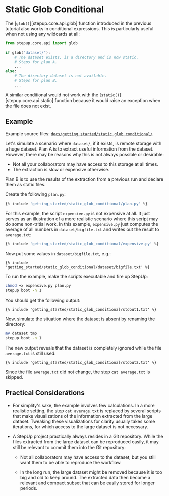 # Static Glob Conditional

The [`glob()`][stepup.core.api.glob] function introduced in the previous tutorial
also works in conditional expressions.
This is particularly useful when not using any wildcards at all:

```python
from stepup.core.api import glob

if glob("dataset/"):
    # The dataset exists, is a directory and is now static.
    # Steps for plan A.
    ...
else:
    # The directory dataset is not available.
    # Steps for plan B.
    ...
```

A similar conditional would not work with the [`static()`][stepup.core.api.static] function
because it would raise an exception when the file does not exist.

## Example

Example source files: [`docs/getting_started/static_glob_conditional/`](https://github.com/reproducible-reporting/stepup-core/tree/main/docs/getting_started/static_glob_conditional)

Let's simulate a scenario where `dataset/`, if it exists, is remote storage with a huge dataset.
Plan A is to extract useful information from the dataset.
However, there may be reasons why this is not always possible or desirable:

- Not all your collaborators may have access to this storage at all times.
- The extraction is slow or expensive otherwise.

Plan B is to use the results of the extraction from a previous run and declare them as static files.

Create the following `plan.py`:

```python
{% include 'getting_started/static_glob_conditional/plan.py' %}
```

For this example, the script `expensive.py` is not expensive at all.
It just serves as an illustration of a more realistic scenario
where this script may do some non-tritial work.
In this example, `expensive.py` just computes the average of all numbers in `dataset/bigfile.txt`
and writes out the result to `average.txt`:

```python
{% include 'getting_started/static_glob_conditional/expensive.py' %}
```

Now put some values in `dataset/bigfile.txt`, e.g.:

```text
{% include 'getting_started/static_glob_conditional/dataset/bigfile.txt' %}
```

To run the example, make the scripts executable and fire up StepUp:

```bash
chmod +x expensive.py plan.py
stepup boot -n 1
```

You should get the following output:

```text
{% include 'getting_started/static_glob_conditional/stdout1.txt' %}
```

Now, simulate the situation where the dataset is absent by renaming the directory:

```bash
mv dataset tmp
stepup boot -n 1
```

The new output reveals that the dataset is completely ignored
while the file `average.txt` is still used:

```text
{% include 'getting_started/static_glob_conditional/stdout2.txt' %}
```

Since the file `average.txt` did not change, the step `cat average.txt` is skipped.

## Practical Considerations

- For simplity's sake, the example involves few calculations.
  In a more realistic setting, the step `cat average.txt` is replaced by several scripts that
  make visualizations of the information extracted from the large dataset.
  Tweaking these visualizations for clarity usually takes some iterations,
  for which access to the large dataset is not necessary.

- A StepUp project practically always resides in a Git repository.
  While the files extracted from the large dataset can be reproduced easily,
  it may still be relevant to commit them into the Git repository:

    - Not all collaborators may have access to the dataset,
      but you still want them to be able to reproduce the workflow.

    - In the long run, the large dataset might be removed
      because it is too big and old to keep around.
      The extracted data then become a relevant and compact subset
      that can be easily stored for longer periods.
